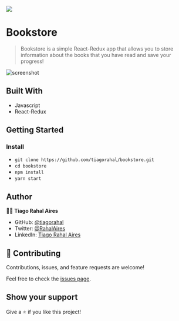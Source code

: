 ![](https://img.shields.io/badge/Microverse-blueviolet)

# Bookstore

> Bookstore is a simple React-Redux app that allows you to store information about the books that you have read and save your progress!

![screenshot](./app_screenshot.png)

## Built With

- Javascript
- React-Redux

<!-- ## Live Demo

[Live Demo Link](https://livedemo.com) -->


## Getting Started

### Install

- `git clone https://github.com/tiagorahal/bookstore.git`
- `cd bookstore`
- `npm install`
- `yarn start`

## Author

👨‍💻 **Tiago Rahal Aires**

- GitHub: [@tiagorahal](https://github.com/tiagorahal)
- Twitter: [@RahalAires](https://twitter.com/RahalAires)
- LinkedIn: [Tiago Rahal Aires](https://linkedin.com/tiagorahal)


## 🤝 Contributing

Contributions, issues, and feature requests are welcome!

Feel free to check the [issues page](../../issues/).

## Show your support

Give a ⭐️ if you like this project!
